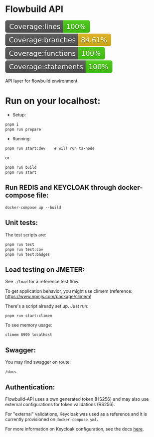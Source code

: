 # Flowbuild API
![Coverage lines](./coverage/badge-lines.svg)
![Coverage branches](./coverage/badge-branches.svg)
![Coverage functions](./coverage/badge-functions.svg)
![Coverage statements](./coverage/badge-statements.svg)

API layer for flowbuild environment.

# Run on your localhost:
* Setup:
```
pnpm i
pnpm run prepare
```
* Running:
```
pnpm run start:dev    # will run ts-node
```
or
```
pnpm run build
pnpm run start
```

## Run REDIS and KEYCLOAK through docker-compose file:
```
docker-compose up --build
```

## Unit tests:
The test scripts are:
```
pnpm run test
pnpm run test:cov
pnpm run test:badges
```

## Load testing on JMETER:
See ```./load``` for a reference test flow.

To get application behavior, you might use climem (reference: https://www.npmjs.com/package/climem)

There's a script already set up. Just run:
```
pnpm run start:climem
```

To see memory usage:
```
climem 8999 localhost
```

## Swagger:
You may find swagger on route: 
```
/docs
```

## Authentication:
Flowbuild-API uses a own generated token (HS256) and may also use external configurations for token validations (RS256).

For "external" validations, Keycloak was used as a reference and it is currently provisioned on ```docker-compose.yml```.

For more information on Keycloak configuration, see the docs [here](https://github.com/imagure/flowbuild-poc-modules/tree/master/docs/keycloak). 
